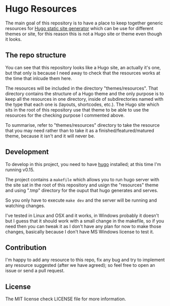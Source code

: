 Hugo Resources
==============

The main goal of this repository is to have a place to keep together generic resources for [Hugo static site generator](http://gohugo.io) which can be use for different themes or site, for this reason this is not a Hugo site or theme even though it looks.

## The repo structure

You can see that this repository looks like a Hugo site, an actually it's one, but that only is because I need away to check that the resources works at the time that inlcude them here.

The resources will be included in the directory "themes/resources". That directory contains the structure of a Hugo theme and the only purpose is to keep all the resources in one directory, inside of subdirectories named with the type that each one is (layouts, shortcodes, etc.). The Hugo site which sits in the root of this repository use that theme to be able to use the resources for the checking purpose I commented above.

To summarise, refer to "themes/resources" directory to take the resource that you may need rather than to take it as a finished/featured/matured theme, because it isn't and it will never be.

## Development

To develop in this project, you need to have [hugo](http://gohugo.io) installed; at this time I'm running v0.15.

The project contains a `makefile` which allows you to run hugo server with the site sat in the root of this repository and usign the "resources" theme and using ".tmp" directory for the ouput that hugo generates and serves.

So you only have to execute `make dev` and the server will be running and watching changes.

I've tested in Linux and OSX and it works, in Windows probably it doesn't but I guess that it should work with a small change in the makefile, so if you need then you can tweak it as I don't have any plan for now to make those changes, basically because I don't have MS Windows license to test it.

## Contribution

I'm happy to add any resource to this repo, fix any bug and try to implement any resource suggested (after we have agreed); so feel free to open an issue or send a pull request.


## License

The MIT license check LICENSE file for more information.
